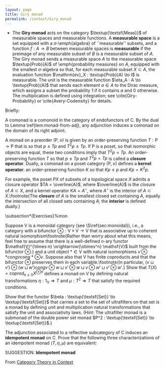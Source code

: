 ```yaml
---
layout: page
title: Giry monad
permalink: /context/Giry_monad
---
```

-  The **Giry monad** acts on the category $\textup{\textsf{Meas}}$ of measurable spaces and measurable functions. A **measurable space** is a set equipped with a $\sigma$-\emph{algebra} of ``measurable'' subsets, and a function $f : A \to B$ between measurable spaces is **measurable** if the preimage of any measurable subset of $B$ is a measurable subset of $A$. The Giry monad sends a measurable space $A$ to the measurable space $\textup{Prob}(A)$ of \emph{probability measures} on $A$, equipped with the smallest $\sigma$-algebra so that, for each measurable subset $X \subset A$, the evaluation function $\mathrm{ev}_X : \textup{Prob}(A) \to I$ is measurable. The unit is the measurable function  $\eta_A : A \to \textup{Prob}(A)$  that sends each element $a \in A$ to the Dirac measure, which assigns a subset the probability 1 if it contains $a$ and 0 otherwise.   The multiplication is defined using integration; see \cite{Giry-Probability} or \cite{Avery-Codensity} for details.



Briefly:



A comonad is a comonoid in the category of endofunctors of $\mathsf{C}$. By the dual to Lemma \ref{lem:monad-from-adj}, any adjunction induces a comonad on the domain of its right adjoint.

 A monad on a preorder $(\mathsf{P}, \leq)$ is given by an order-preserving function $T : \mathsf{P} \to \mathsf{P}$ that is so that $p \leq Tp$ and  $T^2p \leq Tp$. If $\mathsf{P}$ is a poset, so that isomorphic objects are equal, these two conditions imply that $T^2 p = Tp$. An order-preserving function $T$ so that $p \leq Tp$ and $T^2 p = Tp$ is called a **closure operator**.  Dually, a comonad on a poset category $(\mathsf{P}, \leq)$ defines a **kernel operator**: an order-preserving function $K$ so that $Kp \leq p$ and $K p = K^2 p$.

For example, the poset $PX$ of subsets of a topological space $X$ admits a closure operator $TA = \overline{A}$, where $\overline{A}$ is the closure of $A \subset X$, and a kernel operator $KA = A^\circ$, where $A^\circ$ is the interior of $A \subset X$.\footnote{The **closure** of $A$ is the smallest closed set containing $A$, equally the intersection of all closed sets containing $A$; the **interior** is defined dually.}



\subsection*{Exercises}%mon


Suppose $\mathsf{V}$ is a monoidal category (see \S\ref{sec:monoidal}), i.e., a category with a bifunctor $\otimes : \mathsf{V} \times \mathsf{V} \to \mathsf{V}$ that is associative up to coherent natural isomorphism\footnote{Rather than worry about what this means, feel free to assume that there is a well-defined $n$-ary functor $\mathsf{V}^{\times n} \xrightarrow{\otimes^n} \mathsf{V}$ built from the bifunctor $\otimes$.}  and a unit object $* \in \mathsf{V}$ with natural isomorphisms $v \otimes * \mathrm{co}ng v \mathrm{co}ng * \otimes v$.
Suppose also that $\mathsf{V}$ has finite coproducts and that the bifunctor $\otimes$ preserves them in each variable.\footnote{In particular, $(v \sqcup v') \otimes (w \sqcup w') \mathrm{co}ng v\otimes w \sqcup v' \otimes w \sqcup v \otimes w' \sqcup v' \otimes w'$.}
Show that $T(X) = \mathrm{co}prod_{n \geq 0} X^{\otimes n}$ defines a monad on $\mathsf{V}$ by defining natural transformations $\eta : 1_\mathsf{V} \Rightarrow T$ and  $\mu : T^2 \Rightarrow T$ that satisfy the required conditions.



Show that the functor $\beta : \textup{\textsf{Set}} \to \textup{\textsf{Set}}$ that carries a set to the set of ultrafilters on that set is a monad by defining unit and multiplication natural transformations that satisfy the unit and associativity laws. (Hint: The ultrafilter monad is a submonad of the double power set monad $P^2 : \textup{\textsf{Set}} \to \textup{\textsf{Set}}$.)



The adjunction associated to a reflective subcategory of $\mathsf{C}$ induces an **idempotent monad** on $\mathsf{C}$. Prove that the following three characterizations of an idempotent monad $(T,\eta,\mu)$ are equivalent:


SUGGESTION: **Idempotent monad**

From [Category Theory in Context](https://mathgloss.github.io/MathGloss/context.html)
